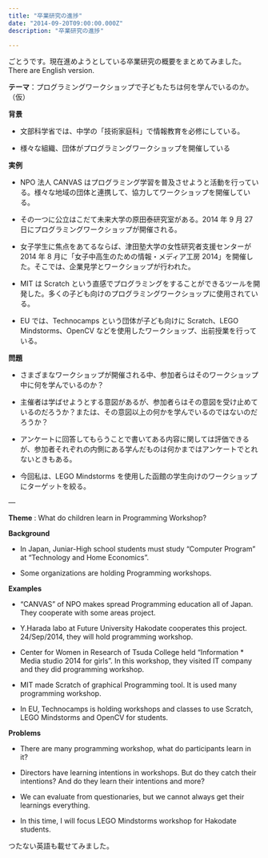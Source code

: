 ```yaml
---
title: "卒業研究の進捗"
date: "2014-09-20T09:00:00.000Z"
description: "卒業研究の進捗"

---
```


ごとうです。現在進めようとしている卒業研究の概要をまとめてみました。There are English version.

**テーマ**：プログラミングワークショップで子どもたちは何を学んでいるのか。（仮）

**背景**

- 文部科学省では、中学の「技術家庭科」で情報教育を必修にしている。

- 様々な組織、団体がプログラミングワークショップを開催している

**実例**

- NPO 法人 CANVAS はプログラミング学習を普及させようと活動を行っている。様々な地域の団体と連携して、協力してワークショップを開催している。

- その一つに公立はこだて未来大学の原田泰研究室がある。2014 年 9 月 27 日にプログラミングワークショップが開催される。

- 女子学生に焦点をあてるならば、津田塾大学の女性研究者支援センターが 2014 年 8 月に「女子中高生のための情報・メディア工房 2014」を開催した。そこでは、企業見学とワークショップが行われた。

- MIT は Scratch という直感でプログラミングをすることができるツールを開発した。多くの子ども向けのプログラミングワークショップに使用されている。

- EU では、Technocamps という団体が子ども向けに Scratch、LEGO Mindstorms、OpenCV などを使用したワークショップ、出前授業を行っている。

**問題**

- さまざまなワークショップが開催される中、参加者らはそのワークショップ中に何を学んでいるのか？

- 主催者は学ばせようとする意図があるが、参加者らはその意図を受け止めているのだろうか？または、その意図以上の何かを学んでいるのではないのだろうか？

- アンケートに回答してもらうことで書いてある内容に関しては評価できるが、参加者それぞれの内側にある学んだものは何かまではアンケートでとれないときもある。

- 今回私は、LEGO Mindstorms を使用した函館の学生向けのワークショップにターゲットを絞る。

—

**Theme** : What do children learn in Programming Workshop?

**Background**

- In Japan, Juniar-High school students must study “Computer Program” at “Technology and Home Economics”.

- Some organizations are holding Programming workshops.

**Examples**

- “CANVAS” of NPO makes spread Programming education all of Japan. They cooperate with some areas project.

- Y.Harada labo at Future University Hakodate cooperates this project. 24/Sep/2014, they will hold programming workshop.

- Center for Women in Research of Tsuda College held “Information \* Media studio 2014 for girls”. In this workshop, they visited IT company and they did programming workshop.

- MIT made Scratch of graphical Programming tool. It is used many programming workshop.

- In EU, Technocamps is holding workshops and classes to use Scratch, LEGO Mindstorms and OpenCV for students.

**Problems**

- There are many programming workshop, what do participants learn in it?

- Directors have learning intentions in workshops. But do they catch their intentions? And do they learn their intentions and more?

- We can evaluate from questionaries, but we cannot always get their learnings everything.

- In this time, I will focus LEGO Mindstorms workshop for Hakodate students.

つたない英語も載せてみました。
